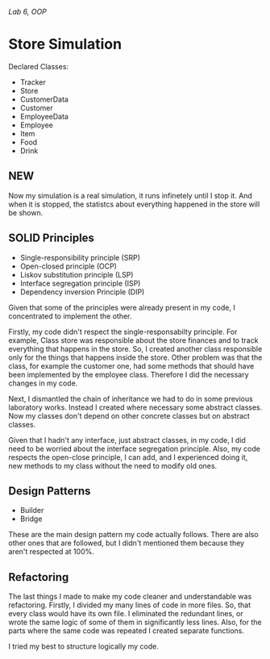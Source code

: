 *Lab 6, OOP*

# Store Simulation

Declared Classes:
* Tracker
* Store
* CustomerData
* Customer
* EmployeeData
* Employee
* Item
* Food
* Drink

## NEW
Now my simulation is a real simulation, it runs infinetely until I stop it. And when it is stopped, the statistcs about everything happened in the store 
will be shown.


## SOLID Principles
* Single-responsibility principle (SRP)
* Open-closed principle (OCP)
* Liskov substitution principle (LSP)
* Interface segregation principle (ISP)
* Dependency inversion Principle (DIP)

Given that some of the principles were already present in my code, I concentrated to implement the other.

Firstly, my code didn't respect the single-responsabilty principle. For example, Class store was responsible about the store finances and to track everything that 
happens in the store. So, I created another class responsible only for the things that happens inside the store. Other problem was that the class, for 
example the customer one, had some methods that should have been implemented by the employee class. Therefore I did the necessary changes in my code.

Next, I dismantled the chain of inheritance we had to do in some previous laboratory works. Instead I created where necessary some abstract classes. 
Now my classes don't depend on other concrete classes but on abstract classes.

Given that I hadn't any interface, just abstract classes, in my code, I did need to be worried about the interface segregation principle.
Also, my code respects the open-close principle, I can add, and I experienced doing it, new methods to my class without the need to modify old ones. 


## Design Patterns
* Builder
* Bridge

These are the main design pattern my code actually follows. There are also other ones that are followed, but I didn't mentioned them because they 
aren't respected at 100%.

## Refactoring 
The last things I made to make my code cleaner and understandable was refactoring.
Firstly, I divided my many lines of code in more files. So, that every class would have its own file. I eliminated the redundant lines, or wrote the same
logic of some of them in significantly less lines. Also, for the parts where the same code was repeated I created separate functions. 

I tried my best to structure logically my code.
